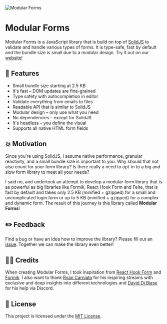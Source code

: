 <img src="https://assets.solidjs.com/banner?project=Modular+Forms" alt="Modular Forms" /><br />

# Modular Forms

Modular Forms is a JavaScript library that is build on top of [SolidJS](https://github.com/solidjs/solid) to validate and handle various types of forms. It is type-safe, fast by default and the bundle size is small due to a modular design. Try it out on our [website](https://modularforms.dev/playground)!

## 🧪 Features

- Small bundle size starting at 2.5 KB
- It's fast – DOM updates are fine-grained
- Type safety with autocompletion in editor
- Validate everything from emails to files
- Readable API that is similar to SolidJS
- Modular design – only use what you need
- No dependencies – except for SolidJS
- It's headless – you define the visual
- Supports all native HTML form fields

## 💥 Motivation

Since you're using SolidJS, I assume native performance, granular reactivity, and a small bundle size is important to you. Why should that not also count for your form library? Is there really a need to opt-in to a big and slow form library to meet all your needs?

I said no, and undertook an attempt to develop a modular form library that is as powerful as big libraries like Formik, React Hook Form and Felte, that is fast by default and takes only 2.5 KB (minified + gzipped) for a small and uncomplicated login form or up to 5 KB (minified + gzipped) for a complex and dynamic form. The result of this journey is this library called **Modular Forms**!

## ✏️ Feedback

Find a bug or have an idea how to improve the library? Please fill out an [issue](https://github.com/fabian-hiller/modular-forms/issues/new). Together we can make the library even better!

## 🙌🏼 Credits

When creating Modular Forms, I took inspiration from [React Hook Form](https://github.com/react-hook-form/react-hook-form) and [Formik](https://github.com/jaredpalmer/formik). I also want to thank [Ryan Carniato](https://github.com/ryansolid) for his inspiring streams with exclusive and deep insights into different technologies and [David Di Biase](https://github.com/davedbase) for his help via Discord.

## 🔑 License

This project is licensed under the [MIT License](https://github.com/fabian-hiller/modular-forms/tree/main/LICENSE.md).
